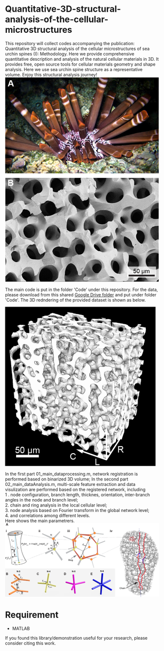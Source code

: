 # Quantitative-3D-structural-analysis-of-the-cellular-microstructures
This repository will collect codes accompanying the publication: Quantitative 3D structural analysis of the cellular microstructures of sea urchin spines (I): Methodology. Here we provide comprehensive quantitative description and analysis of the  natural cellular materials in 3D. It provides free, open source tools for cellular materials geometry and shape analysis. Here we use sea urchin spine structure as a representative volume. Enjoy this structural analysis journey!
![Image of sea urchin spine](https://github.com/Ziling-Wu/Quantitative-3D-structural-analysis-of-the-cellular-microstructures/blob/master/Images/Fig1.png)

The main code is put in the folder 'Code' under this repository. For the data, please download from this shared [Google Drive folder](https://drive.google.com/drive/folders/1aF0AjVVsmUzeQXLO4210gLvbiKOcbcx0?usp=sharing) and put under folder 'Code'. The 3D redndering of the provided dataset is shown as below. 

![Image of sea urchin spine](https://github.com/Ziling-Wu/Quantitative-3D-structural-analysis-of-the-cellular-microstructures/blob/master/Images/binary.png)

In the first part 01_main_dataprocessing.m, network registration is performed based on binarized 3D volume; In the second part 02_main_dataAnalysis.m, multi-scale feature extraction and data visulization are performed based on the registered network, including<br/>
1 . node configuration, branch length, thicknes, orientation, inter-branch angles in the node and branch level; <br/>
2. chain and ring analysis in the local cellular level; <br/>
3. node analysis based on Fourier transform in the global network level;<br/>
4. and correlations among different levels. <br/>
Here shows the main parametrers.<br/>
![Image of sea urchin spine](https://github.com/Ziling-Wu/Quantitative-3D-structural-analysis-of-the-cellular-microstructures/blob/master/Images/Fig7.png)


# Requirement
* MATLAB

If you found this library/demonstration useful for your research, please consider citing this work.
